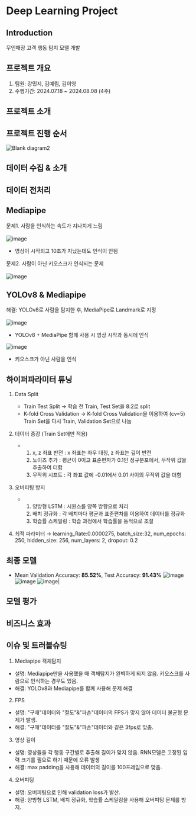 # Deep Learning Project
Introduction
---
무인매장 고객 행동 탐지 모델 개발

프로젝트 개요
---
1. 팀원: 강민지, 김예림, 김이영
2. 수행기간: 2024.07.18 ~ 2024.08.08 (4주)
   
프로젝트 소개
---

프로젝트 진행 순서
---
![Blank diagram2](https://github.com/user-attachments/assets/28f462b8-b19d-43b9-8eb0-2adf7e18ae26)

데이터 수집 & 소개
---

데이터 전처리
---

Mediapipe
---
문제1. 사람을 인식하는 속도가 지나치게 느림
<br>
<br>
![image](https://github.com/user-attachments/assets/68ff6e6c-a25f-41b5-a823-77f5e7b9167f) <br>
- 영상이 시작되고 10초가 지났는데도 인식이 안됨
  
문제2. 사람이 아닌 키오스크가 인식되는 문제
<br>
<br>
![image](https://github.com/user-attachments/assets/9fcdbce1-6889-42a4-8d8e-9069471f0e95)

YOLOv8 & Mediapipe
---
해결:  YOLOv8로 사람을 탐지한 후, MediaPipe로 Landmark로 지정
<br>
<br>
![image](https://github.com/user-attachments/assets/77779b92-5a5a-4352-8814-ff417703d1d0)
- YOLOv8 + MediaPipe 함께 사용 시 영상 시작과 동시에 인식

![image](https://github.com/user-attachments/assets/cce2ec79-959b-4fa5-b633-82bdcf554b7c)
- 키오스크가 아닌 사람을 인식

하이퍼파라미터 튜닝
---
1. Data Split
   - Train Test Split → 학습 전 Train, Test Set을 8:2로 split
   - K-fold Cross Validation → K-fold Cross Validation을 이용하여 (cv=5) Train Set을 다시 Train, Validation Set으로 나눔

2. 데이터 증강 (Train Set에만 적용)
   - 1. x, z 좌표 반전 : x 좌표는 좌우 대칭, z 좌표는 깊이 반전
     2. 노이즈 추가 : 평균이 0이고 표준편차가 0.1인 정규분포에서, 무작위 값을 추출하여 더함
     3. 무작위 시프트 : 각 좌표 값에 -0.01에서 0.01 사이의 무작위 값을 더함

3. 오버피팅 방지
   - 1. 양방형 LSTM : 시퀀스를 양쪽 방향으로 처리
     2. 배치 정규화 : 각 배치마다 평균과 표준편차를 이용하여 데이터를 정규화
     3. 학습률 스케일링 : 학습 과정에서 학습률을 동적으로 조절

4. 최적 파라미터 → learning_Rate:0.0000275, batch_size:32,  num_epochs: 250, hidden_size: 256, num_layers: 2, dropout: 0.2

최종 모델
---
- Mean Validation Accuracy: **85.52%**, Test Accuracy: **91.43%**
![image](https://github.com/user-attachments/assets/1801e892-b9f8-43a0-b26c-4c312160d079) ![image](https://github.com/user-attachments/assets/3b8783a5-9ad7-4603-9647-1d512ec98625) ![image](https://github.com/user-attachments/assets/dea921a9-2b0f-483c-9943-13fba02bda3d)|

모델 평가
---

비즈니스 효과
---

이슈 및 트러블슈팅
---
01. Mediapipe 객체탐지
   - 설명: Mediapipe만을 사용했을 때 객체탐지가 완벽하게 되지 않음. 키오스크를 사람으로 인식하는 경우도 있음.
   - 해결: YOLOv8과 Mediapipe를 함께 사용해 문제 해결
02. FPS
   - 설명: "구매"데이터와 "절도"&"파손"데이터의 FPS가 맞지 않아 데이터 불균형 문제가 발생.
   - 해결: "구매"데이터를 "절도"&"파손"데이터와 같은 3fps로 맞춤.  
03. 영상 길이
   - 설명: 영상들을 각 행동 구간별로 추출해 길이가 맞지 않음. RNN모델은 고정된 입력 크기를 필요로 하기 때문에 오류 발생
   - 해결: max padding을 사용해 데이터의 길이를 100프레임으로 맞춤. 
04. 오버피팅
   - 설명: 오버피팅으로 인해 validation loss가 발산.
   - 해결: 양방형 LSTM, 배치 정규화, 학습률 스케일링을 사용해 오버피팅 문제를 방지.
